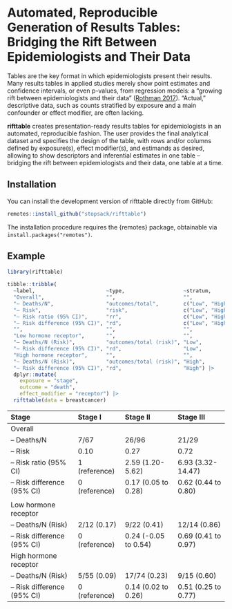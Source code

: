 
<!-- README.md is generated from README.Rmd. Please edit that file -->

# Automated, Reproducible Generation of Results Tables: Bridging the Rift Between Epidemiologists and Their Data

<!-- badges: start -->
<!-- badges: end -->

Tables are the key format in which epidemiologists present their
results. Many results tables in applied studies merely show point
estimates and confidence intervals, or even p-values, from regression
models: a “growing rift between epidemiologists and their data”
([Rothman 2017](https://doi.org/10.1007/s10654-017-0314-3)). “Actual,”
descriptive data, such as counts stratified by exposure and a main
confounder or effect modifier, are often lacking.

**rifttable** creates presentation-ready results tables for
epidemiologists in an automated, reproducible fashion. The user provides
the final analytical dataset and specifies the design of the table, with
rows and/or columns defined by exposure(s), effect modifier(s), and
estimands as desired, allowing to show descriptors and inferential
estimates in one table – bridging the rift between epidemiologists and
their data, one table at a time.

## Installation

You can install the development version of rifttable directly from
GitHub:

``` r
remotes::install_github("stopsack/rifttable")
```

The installation procedure requires the {remotes} package, obtainable
via `install.packages("remotes")`.

## Example

``` r
library(rifttable)

tibble::tribble(
  ~label,                       ~type,                   ~stratum,         
  "Overall",                    "",                      "",               
  "– Deaths/N",                 "outcomes/total",        c("Low", "High"), 
  "– Risk",                     "risk",                  c("Low", "High"), 
  "– Risk ratio (95% CI)",      "rr",                    c("Low", "High"), 
  "– Risk difference (95% CI)", "rd",                    c("Low", "High"), 
  "",                           "",                      "",               
  "Low hormone receptor",       "",                      "",               
  "– Deaths/N (Risk)",          "outcomes/total (risk)", "Low",           
  "– Risk difference (95% CI)", "rd",                    "Low",           
  "High hormone receptor",      "",                      "",               
  "– Deaths/N (Risk)",          "outcomes/total (risk)", "High",
  "– Risk difference (95% CI)", "rd",                    "High") |>
  dplyr::mutate(
    exposure = "stage",
    outcome = "death",
    effect_modifier = "receptor") |> 
  rifttable(data = breastcancer)
```

<div class="kable-table">

| Stage                      | Stage I       | Stage II             | Stage III           |
|:---------------------------|:--------------|:---------------------|:--------------------|
| Overall                    |               |                      |                     |
| – Deaths/N                 | 7/67          | 26/96                | 21/29               |
| – Risk                     | 0.10          | 0.27                 | 0.72                |
| – Risk ratio (95% CI)      | 1 (reference) | 2.59 (1.20-5.62)     | 6.93 (3.32-14.47)   |
| – Risk difference (95% CI) | 0 (reference) | 0.17 (0.05 to 0.28)  | 0.62 (0.44 to 0.80) |
|                            |               |                      |                     |
| Low hormone receptor       |               |                      |                     |
| – Deaths/N (Risk)          | 2/12 (0.17)   | 9/22 (0.41)          | 12/14 (0.86)        |
| – Risk difference (95% CI) | 0 (reference) | 0.24 (-0.05 to 0.54) | 0.69 (0.41 to 0.97) |
| High hormone receptor      |               |                      |                     |
| – Deaths/N (Risk)          | 5/55 (0.09)   | 17/74 (0.23)         | 9/15 (0.60)         |
| – Risk difference (95% CI) | 0 (reference) | 0.14 (0.02 to 0.26)  | 0.51 (0.25 to 0.77) |

</div>
